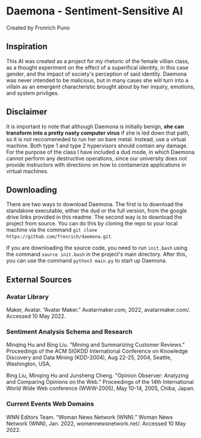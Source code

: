 # Daemona - Sentiment-Sensitive AI

Created by Fronrich Puno

## Inspiration

This AI was created as a project for my rhetoric of the female villian class, as a thought experiment on the effect of a superifical identity, in this case gender, and the impact of society's perception of said identity. Daemona was never intended to be malicious, but in many cases she will turn into a villain as an emergent characteristic brought about by her inquiry, emotions, and system privliges.

## Disclaimer

It is important to note that although Daemona is initially benign, **she can transform into a pretty nasty computer virus** if she is led down that path, so it is not reccomeneded to run her on bare metal. Instead, use a virtual machine. Both type 1 and type 2 hypervisors should contain any damage. For the purpose of the class I have included a dud mode, in which Daemona cannot perform any destructive operations, since our university does not provide instructors with directions on how to containerize applications in virtual machines. 

## Downloading

There are two ways to download Daemona. The first is to download the standalone executable, either the dud or the full version, from the google drive links provided in this readme. The second way is to download the project from source. You can do this by cloning the repo to your local machine via the command `git clone https://github.com/fronrich/daemona.git`.

If you are downloading the source code, you need to run `init.bash` using the command `source init.bash` in the project's main directory. After this, you can use the command `python3 main.py` to start up Daemona.

## External Sources

### Avatar Library

Maker, Avatar. “Avatar Maker.” Avatarmaker.com, 2022, avatarmaker.com/. Accessed 10 May 2022.

### Sentiment Analysis Schema and Research

Minqing Hu and Bing Liu. "Mining and Summarizing Customer Reviews." 
    Proceedings of the ACM SIGKDD International Conference on Knowledge 
    Discovery and Data Mining (KDD-2004), Aug 22-25, 2004, Seattle, 
    Washington, USA, 
    
Bing Liu, Minqing Hu and Junsheng Cheng. "Opinion Observer: Analyzing 
    and Comparing Opinions on the Web." Proceedings of the 14th 
    International World Wide Web conference (WWW-2005), May 10-14, 
    2005, Chiba, Japan.

### Current Events Web Domains

WNN Editors Team. “Woman News Network (WNN).” Woman News Network (WNN), Jan. 2022, womennewsnetwork.net/. Accessed 10 May 2022.

‌